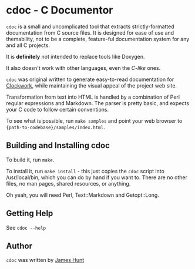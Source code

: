 cdoc - C Documentor
===================

`cdoc` is a small and uncomplicated tool that extracts strictly-formatted
documentation from C source files.  It is designed for ease of use and
themability, not to be a complete, feature-ful documentation system for
any and all C projects.

It is **definitely** not intended to replace tools like Doxygen.

It also doesn't work with other languages, even the *C-like* ones.

`cdoc` was original written to generate easy-to-read documentation for
[Clockwork][1], while maintaining the visual appeal of the project
web site.

Transformation from text into HTML is handled by a combination of Perl
regular expressions and Markdown.  The parser is pretty basic, and
expects your C code to follow certain conventions.

To see what is possible, run `make samples` and point your web browser
to `{path-to-codebase}/samples/index.html`.

Building and Installing cdoc
----------------------------

To build it, run `make`.

To install it, run `make install` - this just copies the `cdoc` script into
/usr/local/bin, which you can do by hand if you want to.  There are no other
files, no man pages, shared resources, or anything.

Oh yeah, you will need Perl, Text::Markdown and Getopt::Long.

Getting Help
------------

See `cdoc --help`

Author
------

`cdoc` was written by [James Hunt][2]

[1]: http://clockwork.niftylogic.com
[2]: http://jameshunt.us
